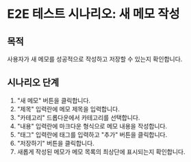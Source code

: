 # E2E 테스트 시나리오: 새 메모 작성

## 목적

사용자가 새 메모를 성공적으로 작성하고 저장할 수 있는지 확인합니다.

## 시나리오 단계

1. "새 메모" 버튼을 클릭합니다.
2. "제목" 입력란에 메모 제목을 입력합니다.
3. "카테고리" 드롭다운에서 카테고리를 선택합니다.
4. "내용" 입력란에 마크다운 형식으로 메모 내용을 작성합니다.
5. "태그" 입력란에 태그를 입력하고 "추가" 버튼을 클릭합니다.
6. "저장하기" 버튼을 클릭합니다.
7. 새롭게 작성된 메모가 메모 목록의 최상단에 표시되는지 확인합니다.
